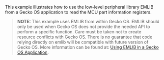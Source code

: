 This example illustrates how to use the low-level peripheral library EMLIB from a Gecko OS application to read the MCU part information registers.  

> **NOTE:**  This example uses EMLIB from within Gecko OS.  EMLIB should only be used when Gecko OS does not provide the needed API to perform a specific function.  Care must be taken not to create resource conflicts with Gecko OS.  There is no guarantee that code relying directly on emlib will be compatible with future version of Gecko OS.  More information can be found at: [Using EMLIB in a Gecko OS Application](https://docs.silabs.com/gecko-os/4/standard/latest/sdk/development/using-emlib).
